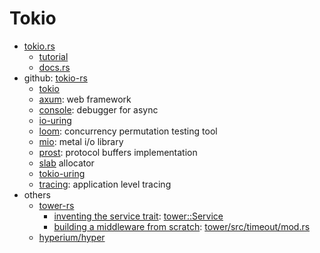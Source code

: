 # Tokio

- [tokio.rs](https://tokio.rs/)
  - [tutorial](https://tokio.rs/tokio/tutorial)
  - [docs.rs](https://docs.rs/tokio/latest/tokio/)
- github: [tokio-rs](https://github.com/tokio-rs)
  - [tokio](https://github.com/tokio-rs/tokio)
  - [axum](https://github.com/tokio-rs/axum): web framework
  - [console](https://github.com/tokio-rs/console): debugger for async
  - [io-uring](https://github.com/tokio-rs/io-uring)
  - [loom](https://github.com/tokio-rs/loom): concurrency permutation testing tool
  - [mio](https://github.com/tokio-rs/mio): metal i/o library
  - [prost](https://github.com/tokio-rs/prost): protocol buffers implementation
  - [slab](https://github.com/tokio-rs/slab) allocator
  - [tokio-uring](https://github.com/tokio-rs/tokio-uring)
  - [tracing](https://github.com/tokio-rs/tracing): application level tracing
- others
  - [tower-rs](https://github.com/tower-rs)
    - [inventing the service trait](https://tokio.rs/blog/2021-05-14-inventing-the-service-trait): [tower::Service](https://docs.rs/tower/latest/tower/trait.Service.html)
    - [building a middleware from scratch](https://github.com/tower-rs/tower/blob/master/guides/building-a-middleware-from-scratch.md): [tower/src/timeout/mod.rs](https://github.com/tower-rs/tower/blob/master/tower/src/timeout/mod.rs)
  - [hyperium/hyper](https://github.com/hyperium/hyper)

